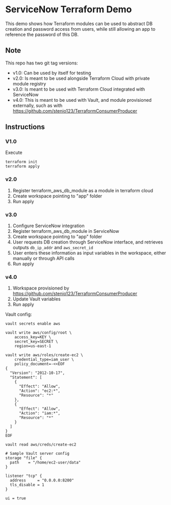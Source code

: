 # ServiceNow Terraform Demo
This demo shows how Terraform modules can be used to abstract DB creation and password access from users, while still allowing an app to reference the password of this DB.

## Note
This repo has two git tag versions:
- v1.0: Can be used by itself for testing
- v2.0: Is meant to be used alongside Terraform Cloud with private module registry
- v3.0: Is meant to be used with Terraform Cloud integrated with ServiceNow 
- v4.0: This is meant to be used with Vault, and module provisioned externally, such as with https://github.com/stenio123/TerraformConsumerProducer

## Instructions
### V1.0
Execute 
```
terraform init
terraform apply
```

### v2.0
1. Register terraform_aws_db_module as a module in terraform cloud
2. Create workspace pointing to "app" folder
3. Run apply

### v3.0
1. Configure ServiceNow integration
2. Register terraform_aws_db_module in ServiceNow
3. Create workspace pointing to "app" folder
4. User requests DB creation through ServiceNow interface, and retrieves outputs `db_ip_addr` and `aws_secret_id`
5. User enters these information as input variables in the workspace, either manually or through API calls
6. Run apply

### v4.0
1. Workspace provisioned by https://github.com/stenio123/TerraformConsumerProducer
2. Update Vault variables
3. Run apply

Vault config:
```
vault secrets enable aws

vault write aws/config/root \
    access_key=KEY \
    secret_key=SECRET \
    region=us-east-1

vault write aws/roles/create-ec2 \
    credential_type=iam_user \
    policy_document=-<<EOF
{
  "Version": "2012-10-17",
  "Statement": [
    {
      "Effect": "Allow",
      "Action": "ec2:*",
      "Resource": "*"
    },
    {
      "Effect": "Allow",
      "Action": "iam:*",
      "Resource": "*"
    }
  ]
}
EOF

vault read aws/creds/create-ec2

# Sample Vault server config
storage "file" {
  path    = "/home/ec2-user/data"
}

listener "tcp" {
  address     = "0.0.0.0:8200"
  tls_disable = 1
}

ui = true
```